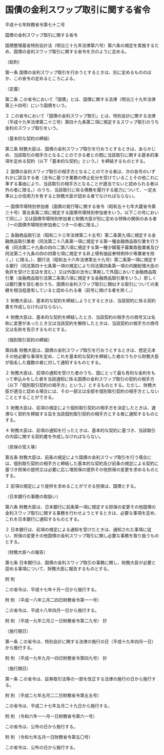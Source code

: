 # 国債の金利スワップ取引に関する省令

平成十七年財務省令第七十二号

国債の金利スワップ取引に関する省令

国債整理基金特別会計法（明治三十九年法律第六号）第六条の規定を実施するため、国債の金利スワップ取引に関する省令を次のように定める。

（総則）

第一条 国債の金利スワップ取引を行おうとするときは、別に定めるもののほか、この省令の定めるところによる。

（定義）

第二条 この省令において「国債」とは、国債に関する法律（明治三十九年法律第三十四号）にいう国債をいう。

２ この省令において「国債の金利スワップ取引」とは、特別会計に関する法律（平成十九年法律第二十三号）第四十九条第二項に規定するスワップ取引のうち金利のスワップ取引をいう。

（基本的な契約の締結）

第三条 財務大臣は、国債の金利スワップ取引を行おうとするときは、あらかじめ、当該取引の相手方となることのできる者との間に当該取引に関する基本的事項を定める契約（以下「基本的な契約」という。）を締結するものとする。

２ 国債の金利スワップ取引の相手方となることのできる者は、次の各号のいずれかに該当する者（法令に基づき業務の停止処分を受けていることその他これに準ずる事由により、当該取引の相手方となることが適当でないと認められる者以外の者に限る。）のうち、当該取引に係る債務を履行する能力について、一定水準以上の信用力を有すると財務大臣が認める者でなければならない。

一 国債市場特別参加者（国債の発行等に関する省令（昭和五十七年大蔵省令第三十号）第五条第二項に規定する国債市場特別参加者をいう。以下この号において同じ。）又は国債市場特別参加者と財務大臣が別に定める特殊の関係のある者（一の国債市場特別参加者につき一の者に限る。）

二 金融商品取引法（昭和二十三年法律第二十五号）第二条第九項に規定する金融商品取引業者（同法第二十八条第一項に規定する第一種金融商品取引業を行う者（同法第二十九条の四の二第八項に規定する第一種少額電子募集取扱業者及び同法第二十九条の四の四第七項に規定する非上場有価証券特例仲介等業者を除く。）に限る。）、銀行法（昭和五十六年法律第五十九号）第二条第一項に規定する銀行（同法第四十七条第一項の規定により同法第四条第一項の内閣総理大臣の免許を受けた支店を含む。）又は外国の法令に準拠して外国において金融商品取引業（金融商品取引法第二条第八項に規定する金融商品取引業をいう。）若しくは銀行業を営む者のうち、国債の金利スワップ取引に類似する取引についての実績を相当程度有していると認められる者（前号に掲げる者を除く。）

３ 財務大臣は、基本的な契約を締結しようとするときは、当該契約に係る契約書を作成しなければならない。

４ 財務大臣は、基本的な契約を締結したとき、当該契約の相手方の商号又は名称に変更があったとき又は当該契約を解除したときは、当該契約の相手方の商号又は名称を告示するものとする。

（個別取引契約の締結）

第四条 財務大臣は、国債の金利スワップ取引を行おうとするときは、想定元本その他必要な事項を定め、これを基本的な契約を締結した者のうちから財務大臣が指名した複数の者に対して通知するものとする。

２ 財務大臣は、前項の通知を受けた者のうち、国にとって最も有利な金利をもって申込みをした者を当該通知に係る国債の金利スワップ取引の契約の相手方（以下「個別取引契約の相手方」という。）とするものとする。ただし、財務大臣が適当と認める場合には、その一部又は全部を個別取引契約の相手方としないこととすることができる。

３ 財務大臣は、前項の規定により個別取引契約の相手方を決定したときは、遅滞なく契約を締結する旨を当該個別取引契約の相手方とする者に通知するものとする。

４ 財務大臣は、前項の通知を行ったときは、基本的な契約に基づき、当該取引の内容に関する契約書を作成しなければならない。

（担保の受入等）

第五条 財務大臣は、前条の規定により国債の金利スワップ取引を行う場合には、個別取引契約の相手方と締結した基本的な契約及び前条の規定による契約に基づき担保の提供又は必要に応じ増担保の提供その他担保の変更を求めるものとする。

２ 前項の規定により提供を求めることができる担保は、国債とする。

（日本銀行の事務の取扱い）

第六条 財務大臣は、日本銀行に前条第一項に規定する担保の変更その他国債の金利スワップ取引に関する事務を行わせようとするときは、必要な事項を定め、これを日本銀行に通知するものとする。

２ 日本銀行は、前項の規定による通知を受けたときは、通知された事項に従い、担保の変更その他国債の金利スワップ取引に関し必要な事務を取り扱うものとする。

（財務大臣への報告）

第七条 日本銀行は、国債の金利スワップ取引の事務に関し、財務大臣が必要と認める事項について、財務大臣に報告するものとする。

附 則

この省令は、平成十七年十月一日から施行する。

附 則 （平成一八年三月二四日財務省令第一一号）

この省令は、平成十八年四月一日から施行する。

附 則 （平成一九年三月三一日財務省令第二九号） 抄

（施行期日）

第一条 この省令は、特別会計に関する法律の施行の日（平成十九年四月一日）から施行する。

附 則 （平成一九年九月一四日財務省令第四九号） 抄

（施行期日）

第一条 この省令は、証券取引法等の一部を改正する法律の施行の日から施行する。

附 則 （平成二七年五月二二日財務省令第五五号）

この省令は、平成二十七年五月二十九日から施行する。

附 則 （令和六年一一月一日財務省令第六一号）

この省令は、公布の日から施行する。

附 則 （令和七年五月一日財務省令第五〇号）

この省令は、公布の日から施行する。
